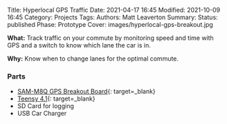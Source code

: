 Title: Hyperlocal GPS Traffic
Date: 2021-04-17 16:45
Modified: 2021-10-09 16:45
Category: Projects
Tags:
Authors: Matt Leaverton
Summary:
Status: published
Phase: Prototype
Cover: images/hyperlocal-gps-breakout.jpg

**What:** Track traffic on your commute by monitoring speed and time with GPS 
and a switch to know which lane the car is in.

**Why:** Know when to change lanes for the optimal commute.

### Parts
- [SAM-M8Q GPS Breakout Board](https://www.sparkfun.com/products/15210){: target=_blank}
- [Teensy 4.1](https://www.pjrc.com/store/teensy41.html){: target=_blank}
- SD Card for logging
- USB Car Charger